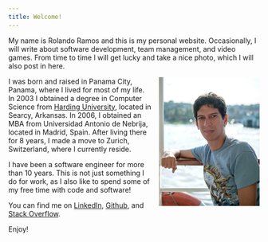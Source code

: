 ```yaml
---
title: Welcome!
---
```


My name is Rolando Ramos and this is my personal website. Occasionally, I will write about software development, team management, and video games. From time to time I will get lucky and take a nice photo, which I will also post in here.

<style>
  .photo {
    width: 100%;
  }

  @media (min-width: 576px) {
    .photo {
      float: right;
      margin-left: 1rem;
      width: 40%;
    }
  }
</style>

<div class="photo">
    <img src="./rolando.jpg" alt="Rolando">
</div>

I was born and raised in Panama City, Panama, where I lived for most of my life. In 2003 I obtained a degree in Computer Science from [Harding University](https://www.harding.edu/comp/awards_honorgrads), located in Searcy, Arkansas. In 2006, I obtained an MBA from Universidad Antonio de Nebrija, located in Madrid, Spain. After living there for 8 years, I made a move to Zurich, Switzerland, where I currently reside.

I have been a software engineer for more than 10 years. This is not just something I do for work, as I also like to spend some of my free time with code and software!

You can find me on [LinkedIn](https://ch.linkedin.com/in/rolandoramosrestrepo), [Github](https://github.com/rolspace), and [Stack Overflow](https://stackoverflow.com/users/6909765/rolspace).

Enjoy!
